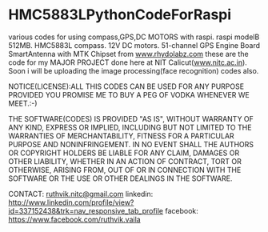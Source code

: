 HMC5883LPythonCodeForRaspi
==========================

various codes for using compass,GPS,DC MOTORS with raspi.
raspi modelB 512MB.
HMC5883L compass.
12V DC motors.
51-channel GPS Engine Board
SmartAntenna with MTK Chipset from www.rhydolabz.com
these are the code for my MAJOR PROJECT done here at NIT Calicut(www.nitc.ac.in).
Soon i will be uploading the image processing(face recognition) codes also.



NOTICE(LICENSE):ALL THIS CODES CAN BE USED FOR ANY PURPOSE PROVIDED YOU PROMISE ME TO BUY A PEG OF VODKA WHENEVER WE MEET.:-)

THE SOFTWARE(CODES) IS PROVIDED "AS IS", WITHOUT WARRANTY OF ANY KIND, EXPRESS OR IMPLIED, INCLUDING BUT NOT LIMITED TO THE WARRANTIES OF MERCHANTABILITY, FITNESS FOR A PARTICULAR PURPOSE AND NONINFRINGEMENT. IN NO EVENT SHALL THE AUTHORS OR COPYRIGHT HOLDERS BE LIABLE FOR ANY CLAIM, DAMAGES OR OTHER LIABILITY, WHETHER IN AN ACTION OF CONTRACT, TORT OR OTHERWISE, ARISING FROM, OUT OF OR IN CONNECTION WITH THE SOFTWARE OR THE USE OR OTHER DEALINGS IN THE SOFTWARE.

CONTACT: ruthvik.nitc@gmail.com
linkedin: http://www.linkedin.com/profile/view?id=337152438&trk=nav_responsive_tab_profile
facebook: https://www.facebook.com/ruthvik.vaila 
